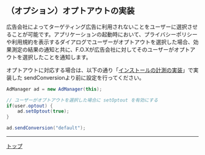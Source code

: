## （オプション）オプトアウトの実装
広告会社によってターゲティング広告に利用されないことをユーザーに選択させることが可能です。アプリケーションの起動時において、プライバシーポリシーや利用規約を表示するダイアログでユーザーがオプトアウトを選択した場合、効果測定の結果の通知と共に、F.O.Xが広告会社に対してそのユーザーがオプトアウトを選択したことを通知します。
オプトアウトに対応する場合は、以下の通り「[インストールの計測の実装](/3.x/lang/ja/doc/send_conversion/README.md)」で実装した sendConversionより前に設定を行ってください。

```java
AdManager ad = new AdManager(this);
// ユーザーがオプトアウトを選択した場合に setOptout を有効にするif(user.optout) {	ad.setOptout(true);}
ad.sendConversion("default");
```

---
[トップ](/3.x/lang/ja/README.md)
